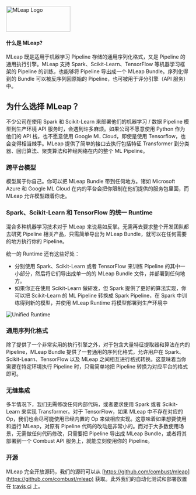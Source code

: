 <img src="assets/images/logo.png" alt="MLeap Logo" width="176" height="70" />

#### 什么是 MLeap?

MLeap 既是适用于机器学习 Pipeline 存储的通用序列化格式，又是 Pipeline 的通用执行引擎。MLeap 支持 Spark、Scikit-Learn、TensorFlow 等机器学习框架的 Pipeline 的训练，也能够将 Pipeline 导出成一个 MLeap Bundle。序列化得到的 Bundle 可以被反序列回原始的 Pipeline，也可被用于评分引擎（API 服务）中。 

## 为什么选择 MLeap？

不少公司在使用 Spark 和 Scikit-Learn 来部署他们的机器学习 / 数据 Pipeline 模型到生产环境 API 服务时，会遇到许多麻烦。如果公司不愿意使用 Python 作为他们的 API 栈，也不愿意使用 Google ML Cloud，即使是使用 Tensorflow，也会变得相当棘手。MLeap 提供了简单的接口去执行包括特征 Transformer 到分类器、回归算法、聚类算法和神经网络在内的整个 ML Pipeline。 

### 跨平台模型 

模型属于你自己。你可以把 MLeap Bundle 带到任何地方。诸如 Microsoft Azure 和 Google ML Cloud 在内的平台会把你限制在他们提供的服务包里面，而 MLeap 允许模型跟着你走。 

### Spark、Scikit-Learn 和  TensorFlow 的统一 Runtime 

混合多种机器学习技术对于 MLeap 来说易如反掌。无需再去要求整个开发团队都去研究 Pipeline 相关产品，只需简单导出为 MLeap Bundle，就可以在任何需要的地方执行你的 Pipeline。 

统一的 Runtime 还有这些好处：

* 分别使用 Spark、Scikit-Learn 或者 TensorFlow 来训练 Pipeline 的其中一小部分，然后将它们导出成单一的的 MLeap Bundle 文件，并部署到任何地方。
* 如果你正在使用 Scikit-Learn 做研发，但 Spark 提供了更好的算法实现，你可以把 Scikit-Learn 的 ML Pipeline 转换成 Spark Pipeline，在 Spark 中训练得到新的模型，并使用 MLeap Runtime 将模型部署到生产环境中

<img src="assets/images/single-runtime.jpg" alt="Unified Runtime"/>

### 通用序列化格式 

除了提供了一个非常实用的执行引擎之外，对于包含大量特征提取器和算法在内的 Pipeline，MLeap Bundle 提供了一套通用的序列化格式，允许用户在 Spark、Scikit-Learn、TensorFlow 以及 MLeap 之间相互进行格式转换。这意味着当你需要在特定环境执行 Pipeline 时，只需简单地把 Pipeline 转换为对应平台的格式即可。 

### 无缝集成 

多半情况下，我们无需修改任何内部代码，或者要求使用 Spark 或者 Scikit-Learn 来实现 Transformer。对于 TensorFlow，如果 MLeap 中不存在对应的 Op，我们也会尽可能使用已经内置的 Op 来做相应实现。这意味着如果想要使用和运行 MLeap，对原有 Pipeline 代码的改动是非常小的。而对于大多数使用场景，无需做任何代码修改，只需要把 Pipeline 导出成 MLeap Bundle，或者将其部署到一个 Combust API 服务上，就能立刻使用你的 Pipeline。 

### 开源

MLeap 完全开放源码，我们的源码可以从 [https://github.com/combust/mleap](https://github.com/combust/mleap) 获取。此外我们的自动化测试和部署放置在  [travis ci](https://travis-ci.org/combust/mleap) 上。 